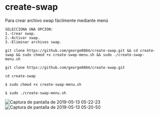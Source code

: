 # create-swap
Para crear archivo swap fácilmente mediante menú

 ```* SCRIPT PARA CREAR ARCHIVO SWAP * 
 SELECCIONA UNA OPCIÓN:
 1.-Crear swap.
 2.-Activar swap.
 3.-Eliminar archivos swap.
 ```
 ```
 git clone https://github.com/george0884/create-swap.git && cd create-swap && sudo chmod +x create-swap-menu.sh && sudo ./create-swap-menu.sh
 ```
``` 
git clone https://github.com/george0884/create-swap.git

cd create-swap

$ sudo chmod +x create-swap-menu.sh

$ sudo ./create-swap-menu.sh
```
![Captura de pantalla de 2019-05-13 05-22-23](https://user-images.githubusercontent.com/11846298/57606724-de088300-753f-11e9-8328-72e8c3c9182e.png)
![Captura de pantalla de 2019-05-13 05-20-50](https://user-images.githubusercontent.com/11846298/57606753-f4164380-753f-11e9-8700-9a10483ca591.png)

